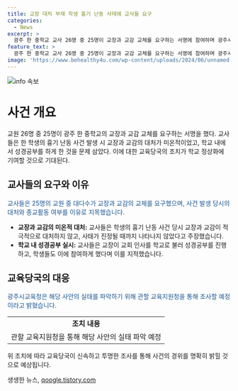 ```yaml
---
title: 교장 대처 부재 학생 흉기 난동 사태에 교사들 요구
categories:
  - News
excerpt: >
  광주 한 중학교 교사 26명 중 25명이 교장과 교감 교체를 요구하는 서명에 참여하며 광주시교육청에 청원 제출할 예정. 이들은 지난달 학생의 흉기 난동 사건으로 인해 교장과 교감이 미온적으로 대응했다고 주장하며 교체를 요구하고, 학교가 교회 인사들을 불러 성경공부를 한 것과 외부인사에 대한 검증과 공유가 없었다고 지적. 광주시교육청은 관련 실태를 파악하기로 밝혀.
feature_text: >
  광주 한 중학교 교사 26명 중 25명이 교장과 교감 교체를 요구하는 서명에 참여하며 광주시교육청에 청원 제출할 예정. 이들은 지난달 학생의 흉기 난동 사건으로 인해 교장과 교감이 미온적으로 대응했다고 주장하며 교체를 요구하고, 학교가 교회 인사들을 불러 성경공부를 한 것과 외부인사에 대한 검증과 공유가 없었다고 지적. 광주시교육청은 관련 실태를 파악하기로 밝혀.
image: 'https://www.behealthy4u.com/wp-content/uploads/2024/06/unnamed-file.png'
---
```


<p><img src="https://www.behealthy4u.com/wp-content/uploads/2024/06/unnamed-file.png" alt="info 속보" /></p>

<h1>사건 개요</h1>

<p data-ke-size="size16">교원 26명 중 25명이 광주 한 중학교의 교장과 교감 교체를 요구하는 서명을 했다. 교사들은 한 학생의 흉기 난동 사건 발생 시 교장과 교감의 대처가 미온적이었고, 학교 내에서 성경공부를 하게 한 것을 문제 삼았다. 이에 대한 교육당국의 조치가 학교 정상화에 기여할 것으로 기대된다.</p>

<h2>교사들의 요구와 이유</h2>

<p><span style="color: #1a5490;">교사들은 25명의 교원 중 대다수가 교장과 교감의 교체를 요구했으며, 사건 발생 당시의 대처와 종교활동 여부를 이유로 지목했습니다.</span></p>

<ul>
  <li><b>교장과 교감의 미온적 대처:</b> 교사들은 학생의 흉기 난동 사건 당시 교장과 교감이 적극적으로 대처하지 않고, 사태가 진정될 때까지 나타나지 않았다고 주장했습니다.</li>
  <li><b>학교 내 성경공부 실시:</b> 교사들은 교장이 교회 인사를 학교로 불러 성경공부를 진행하고, 학생들도 이에 참여하게 했다며 이를 지적했습니다.</li>
</ul>

<h2>교육당국의 대응</h2>

<p><span style="color: #1a5490;">광주시교육청은 해당 사안의 실태를 파악하기 위해 관할 교육지원청을 통해 조사할 예정이라고 밝혔습니다.</span></p>

<table>
  <tr>
    <td style="text-align: center; height: 17px;"><b>조치 내용</b></td>
  </tr>
  <tr>
    <td style="text-align: center; height: 17px;">관할 교육지원청을 통해 해당 사안의 실태 파악 예정</td>
  </tr>
</table>

<p data-ke-size="size16">위 조치에 따라 교육당국이 신속하고 투명한 조사를 통해 사건의 경위를 명확히 밝힐 것으로 예상됩니다.</p>
생생한 뉴스, <a href="https://qoogle.tistory.com" rel="dofollow">qoogle.tistory.com</a>


